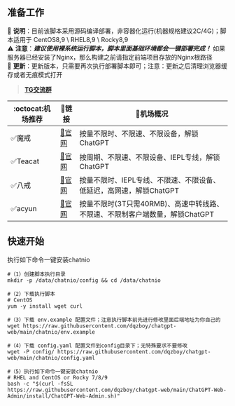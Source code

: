 ## 准备工作
🔔 **说明**：目前该脚本采用源码编译部署，非容器化运行(机器规格建议2C/4G)；脚本适用于 CentOS8,9 \ RHEL8,9 \ Rocky8,9 <br>
⚠️  **注意**：***建议使用裸系统运行脚本，脚本里面基础环境都会一键部署完成！*** 如果服务器已经安装了Nginx，那么构建之前请指定前端项目存放的Nginx根路径 <br>
🚀 **更新**：更新版本，只需要再次执行部署脚本即可；注意：更新之后清理浏览器缓存或者无痕模式打开 <br>
> **[TG交流群](https://t.me/+ghs_XDp1vwxkMGU9)**

|:octocat:机场推荐|:link:链接| :pushpin:机场概况
|--|--|--|
|:white_check_mark:魔戒|[:link:官网](https://mojie.me/#/register?code=CG6h8Irm)|按量不限时、不限速、不限设备，解锁ChatGPT
|:white_check_mark:Teacat|[:link:官网](https://teacat.cloud/#/register?code=ps4sZcDa)|按周期、不限速、不限设备、IEPL专线，解锁ChatGPT
|:white_check_mark:八戒|[:link:官网](https://bajie.one/#/register?code=uX4zUk5c)|按量不限时、IEPL专线、不限速、不限设备、低延迟，高网速，解锁ChatGPT|
|:white_check_mark:acyun|[:link:官网](https://yysw.acyun.tk/index.php#/register?code=ZvmLh28A)|按量不限时(3T只需40RMB)、高速中转线路、不限速、不限制客户端数量，解锁ChatGPT|

## 快速开始
执行如下命令一键安装chatnio
```shell
#（1）创建脚本执行目录
mkdir -p /data/chatnio/config && cd /data/chatnio

#（2）下载执行脚本
# CentOS
yum -y install wget curl

#（3）下载 env.example 配置文件；注意执行脚本前先进行修改里面后端地址为你自己的
wget https://raw.githubusercontent.com/dqzboy/chatgpt-web/main/chatnio/env.example

#（4）下载 config.yaml 配置文件到config目录下；无特殊要求不要修改
wget -P config/ https://raw.githubusercontent.com/dqzboy/chatgpt-web/main/chatnio/config.yaml

#（5）执行如下命令一键安装chatnio
# RHEL and CentOS or Rocky 7/8/9
bash -c "$(curl -fsSL https://raw.githubusercontent.com/dqzboy/chatgpt-web/main/ChatGPT-Web-Admin/install/ChatGPT-Web-Admin.sh)"
```

